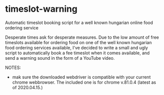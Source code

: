 # timeslot-warning
Automatic timeslot booking script for a well known hungarian online food ordering service

Desperate times ask for desperate measures.
Due to the low amount of free timeslots available for ordering food on one of the well known hungarian food ordering services available,
I've decided to write a small and ugly script to automatically book a fee timeslot when it comes available, and send a warning sound
in the form of a YouTube video.

NOTES:
- mak sure the downloaded webdriver is compatible with your current chrome webbrowser. The included one is for chrome v.81.0.4 (latest as of 2020.04.15.)
